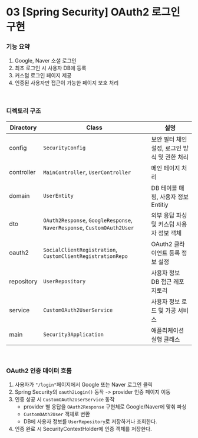 # 03 [Spring Security] OAuth2 로그인 구현

### 기능 요약
1. Google, Naver 소셜 로그인
2. 최초 로그인 시 사용자 DB에 등록
3. 커스텀 로그인 페이지 제공
4. 인증된 사용자만 접근이 가능한 페이지 보호 처리

<br>

### 디렉토리 구조
|Diractory| Class                            | 설명       |
|--|----------------------------------|----------|
|config| `SecurityConfig`                   | 보안 필터 체인 설정, 로그인 방식 및 권한 처리 |
|controller| `MainController`, `UserController` | 메인 페이지 처리|
|domain|`UserEntity`|DB 테이블 매핑, 사용자 정보 Entitiy|
|dto|`OAuth2Response`, `GoogleResponse`, `NaverResponse`, `CustomOAuth2User`|외부 응답 파싱 및 커스텀 사용자 정보 객체|
|oauth2|`SocialClientRegistration`, `CustomClientRegistrationRepo`|OAuth2 클라이언트 등록 정보 설정|
|repository|`UserRepository`|사용자 정보 DB 접근 레포지토리|
|service|`CustomOAuth2UserService`|사용자 정보 로드 및 가공 서비스|
|main|`Security3Application`|애플리케이션 실행 클래스|

<br>

### OAuth2 인증 데이터 흐름
1. 사용자가 `"/login"`페이지에서 Google 또는 Naver 로그인 클릭
2. Spring Security의 `oauth2Login()` 동작 -> provider 인증 페이지 이동
3. 인증 성공 시 `CustomOAuth2UserService` 동작
   - provider 별 응답을 `OAuth2Response` 구현체로 Google/Naver에 맞춰 파싱
   - `CustomOAth2User` 객체로 변환
   - DB에 사용자 정보를 `UserRepository`로 저장하거나 조회한다.
4. 인증 완료 시 SecurityContextHolder에 인증 객체를 저장한다.
